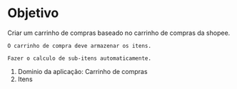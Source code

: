 # Objetivo

Criar um carrinho de compras baseado no carrinho de compras da shopee.

    O carrinho de compra deve armazenar os itens.

    Fazer o calculo de sub-itens automaticamente.

1. Dominio da aplicação: Carrinho de compras
2. Itens
